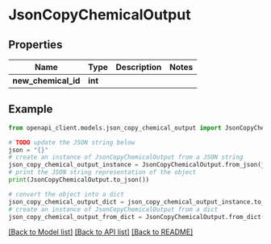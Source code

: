# JsonCopyChemicalOutput


## Properties

Name | Type | Description | Notes
------------ | ------------- | ------------- | -------------
**new_chemical_id** | **int** |  | 

## Example

```python
from openapi_client.models.json_copy_chemical_output import JsonCopyChemicalOutput

# TODO update the JSON string below
json = "{}"
# create an instance of JsonCopyChemicalOutput from a JSON string
json_copy_chemical_output_instance = JsonCopyChemicalOutput.from_json(json)
# print the JSON string representation of the object
print(JsonCopyChemicalOutput.to_json())

# convert the object into a dict
json_copy_chemical_output_dict = json_copy_chemical_output_instance.to_dict()
# create an instance of JsonCopyChemicalOutput from a dict
json_copy_chemical_output_from_dict = JsonCopyChemicalOutput.from_dict(json_copy_chemical_output_dict)
```
[[Back to Model list]](../README.md#documentation-for-models) [[Back to API list]](../README.md#documentation-for-api-endpoints) [[Back to README]](../README.md)


